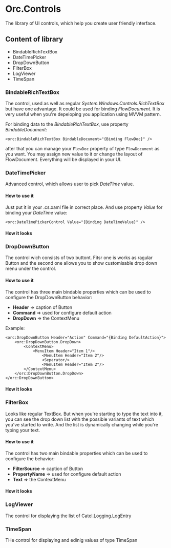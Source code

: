 # Orc.Controls

The library of UI controls, which help you create user friendly interface.

## Content of library

* BindableRichTextBox
* DateTimePicker
* DropDownButton
* FilterBox
* LogViewer
* TimeSpan

### BindableRichTextBox

The control, used as well as regular *System.Windows.Controls.RichTextBox* but have one advantage. It could be used for binding *FlowDocument*. It is very useful when you're depeloping you application using MVVM pattern.

For binding data to the *BindableRichTextBox*, use property *BindableDocument*:

    <orc:BindableRichTextBox BindableDocument="{Binding FlowDoc}" />

after that you can manage your `FlowDoc` property of type `FlowDocument` as you want. You may assign new value to it or change the layout of FlowDocument. Everything will be displayed in your UI.

### DateTimePicker

Advanced control, which allows user to pick *DateTime* value.

#### How to use it

Just put it in your .cs.xaml file in correct place. And use property *Value* for binding your *DateTime* value:

    <orc:DateTimePickerControl Value="{Binding DateTimeValue}" />

#### How it looks



### DropDownButton

The control wich consists of two buttont. Fitsr one is works as ragular Button and the second one allows you to show customisable drop down menu under the control. 

#### How to use it

The control has three main bindable properties which can be used to configure the DropDownButton behavior:

* **Header** => caption of Button
* **Command** => used for configure default action
* **DropDown** => the ContextMenu

Example:
    
    <orc:DropDownButton Header="Action" Command="{Binding DefaultAction}">
		<orc:DropDownButton.DropDown>
			<ContextMenu>
				<MenuItem Header="Item 1"/>
					<MenuItem Header="Item 2"/>
					<Separator/>
					<MenuItem Header="Item 2"/>
			</ContextMenu>
		</orc:DropDownButton.DropDown>
	</orc:DropDownButton>

#### How it looks


### FilterBox

Looks like regular TextBox. But when you're starting to type the text into it, you can see the drop down list with the possible variants of text which you've started to write. And the list is dynamically changing while you're typing your text.

#### How to use it

The control has two main bindable properties which can be used to configure the behavior:

* **FilterSource** => caption of Button
* **PropertyName** => used for configure default action
* **Text** => the ContextMenu
 

#### How it looks

### LogViewer

The control for displaying the list of Catel.Logging.LogEntry


### TimeSpan


THe control for displaying and edinig values of type TimeSpan
